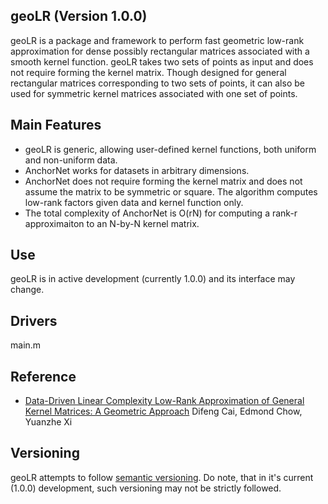 ## geoLR (Version 1.0.0)
geoLR is a package and framework to perform fast geometric low-rank approximation for dense possibly rectangular matrices associated with a smooth kernel function. geoLR takes two sets of points as input and does not require forming the kernel matrix. Though designed for general rectangular matrices corresponding to two sets of points, it can also be used for symmetric kernel matrices associated with one set of points.


## Main Features
* geoLR is generic, allowing user-defined kernel functions, both uniform and non-uniform data. 
* AnchorNet works for datasets in arbitrary dimensions.
* AnchorNet does not require forming the kernel matrix and does not assume the matrix to be symmetric or square. The algorithm computes low-rank factors given data and kernel function only.
* The total complexity of AnchorNet is O(rN) for computing a rank-r approximaiton to an N-by-N kernel matrix.

## Use
geoLR is in active development (currently 1.0.0) and its interface may change.

## Drivers
main.m

## Reference
 -  [Data-Driven Linear Complexity Low-Rank Approximation of General Kernel Matrices: A Geometric Approach](https://arxiv.org/abs/2212.12674) Difeng Cai, Edmond Chow, Yuanzhe Xi


## Versioning
geoLR attempts to follow [semantic versioning](https://www.semver.org). Do note, that in it's current (1.0.0) development, such versioning may not be strictly
followed.